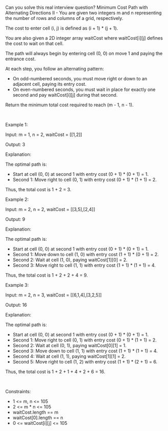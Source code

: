 Can you solve this real interview question? Minimum Cost Path with Alternating Directions II - You are given two integers m and n representing the number of rows and columns of a grid, respectively.

The cost to enter cell (i, j) is defined as (i + 1) * (j + 1).

You are also given a 2D integer array waitCost where waitCost[i][j] defines the cost to wait on that cell.

The path will always begin by entering cell (0, 0) on move 1 and paying the entrance cost.

At each step, you follow an alternating pattern:

 * On odd-numbered seconds, you must move right or down to an adjacent cell, paying its entry cost.
 * On even-numbered seconds, you must wait in place for exactly one second and pay waitCost[i][j] during that second.

Return the minimum total cost required to reach (m - 1, n - 1).

 

Example 1:

Input: m = 1, n = 2, waitCost = [[1,2]]

Output: 3

Explanation:

The optimal path is:

 * Start at cell (0, 0) at second 1 with entry cost (0 + 1) * (0 + 1) = 1.
 * Second 1: Move right to cell (0, 1) with entry cost (0 + 1) * (1 + 1) = 2.

Thus, the total cost is 1 + 2 = 3.

Example 2:

Input: m = 2, n = 2, waitCost = [[3,5],[2,4]]

Output: 9

Explanation:

The optimal path is:

 * Start at cell (0, 0) at second 1 with entry cost (0 + 1) * (0 + 1) = 1.
 * Second 1: Move down to cell (1, 0) with entry cost (1 + 1) * (0 + 1) = 2.
 * Second 2: Wait at cell (1, 0), paying waitCost[1][0] = 2.
 * Second 3: Move right to cell (1, 1) with entry cost (1 + 1) * (1 + 1) = 4.

Thus, the total cost is 1 + 2 + 2 + 4 = 9.

Example 3:

Input: m = 2, n = 3, waitCost = [[6,1,4],[3,2,5]]

Output: 16

Explanation:

The optimal path is:

 * Start at cell (0, 0) at second 1 with entry cost (0 + 1) * (0 + 1) = 1.
 * Second 1: Move right to cell (0, 1) with entry cost (0 + 1) * (1 + 1) = 2.
 * Second 2: Wait at cell (0, 1), paying waitCost[0][1] = 1.
 * Second 3: Move down to cell (1, 1) with entry cost (1 + 1) * (1 + 1) = 4.
 * Second 4: Wait at cell (1, 1), paying waitCost[1][1] = 2.
 * Second 5: Move right to cell (1, 2) with entry cost (1 + 1) * (2 + 1) = 6.

Thus, the total cost is 1 + 2 + 1 + 4 + 2 + 6 = 16.

 

Constraints:

 * 1 <= m, n <= 105
 * 2 <= m * n <= 105
 * waitCost.length == m
 * waitCost[0].length == n
 * 0 <= waitCost[i][j] <= 105